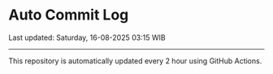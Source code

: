 # Auto Commit Log

Last updated: Saturday, 16-08-2025 03:15 WIB

---

This repository is automatically updated every 2 hour using GitHub Actions.
